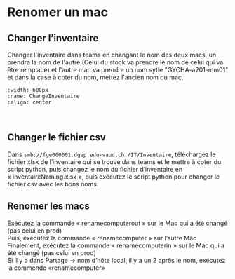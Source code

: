 <!--
Author:		    Alessio Scordato
Date:		    06.02.2024
Description:	marche à suivre pour renomer un poste
-->

# Renomer un mac

## Changer l’inventaire

Changer l'inventaire dans teams en changant le nom des deux macs, un prendra la nom de l'autre (Celui du stock va prendre le nom de celui qui va être remplacé) et l'autre mac va prendre un nom sytle "GYCHA-a201-mm01" et dans la case à coter du nom, mettez l'ancien nom du mac.
```{image} images/ChangeInventaire.png
:width: 600px
:name: ChangeInventaire
:align: center
```
<br>

## Changer le fichier csv

Dans ```smb://fge000001.dgep.edu-vaud.ch./IT/Inventaire```, téléchargez le fichier xlsx de l’inventaire qui se trouve dans teams et le mettre à coter du script python, puis changez le nom du fichier d’inventaire en « inventaireNaming.xlsx », puis exécutez le script python pour changer le fichier csv avec les bons noms.
<br>

## Renomer les macs

Exécutez la commande « renamecomputerout » sur le Mac qui a été changé (pas celui en prod)<br>
Puis, exécutez la commande « renamecomputer » sur l’autre Mac<br>
Finalement, exécutez la commande « renamecomputerin » sur le Mac qui a été changé (pas celui en prod)<br>
Si il y a  dans Partage -> nom d’hôte local, il y a un 2 après le nom, exécutez la commende «renamecomputer»